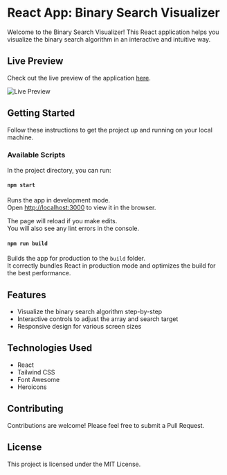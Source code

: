 # React App: Binary Search Visualizer

Welcome to the Binary Search Visualizer! This React application helps you visualize the binary search algorithm in an interactive and intuitive way.

## Live Preview

Check out the live preview of the application [here](https://binary-search-visualizer-mauve.vercel.app/).

![Live Preview](.public/assets/preview.png)

## Getting Started

Follow these instructions to get the project up and running on your local machine.

### Available Scripts

In the project directory, you can run:

#### `npm start`

Runs the app in development mode.\
Open [http://localhost:3000](http://localhost:3000) to view it in the browser.

The page will reload if you make edits.\
You will also see any lint errors in the console.

#### `npm run build`

Builds the app for production to the `build` folder.\
It correctly bundles React in production mode and optimizes the build for the best performance.

## Features

- Visualize the binary search algorithm step-by-step
- Interactive controls to adjust the array and search target
- Responsive design for various screen sizes

## Technologies Used

- React
- Tailwind CSS
- Font Awesome
- Heroicons

## Contributing

Contributions are welcome! Please feel free to submit a Pull Request.

## License

This project is licensed under the MIT License.
